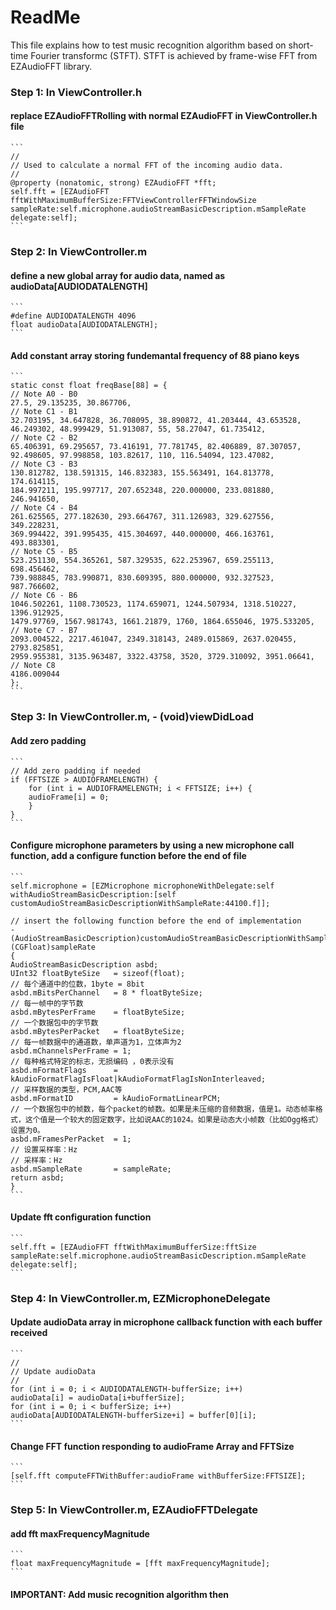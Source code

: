 #  ReadMe
This file explains how to test music recognition algorithm based on short-time Fourier transformc (STFT).
STFT is achieved by frame-wise FFT from EZAudioFFT library.

### Step 1: In ViewController.h
#### replace EZAudioFFTRolling with normal EZAudioFFT in ViewController.h file
    ```
    //
    // Used to calculate a normal FFT of the incoming audio data.
    //
    @property (nonatomic, strong) EZAudioFFT *fft;
    self.fft = [EZAudioFFT fftWithMaximumBufferSize:FFTViewControllerFFTWindowSize sampleRate:self.microphone.audioStreamBasicDescription.mSampleRate delegate:self];
    ```
    
### Step 2: In ViewController.m
#### define a new global array for audio data, named as audioData[AUDIODATALENGTH]
    ```
    #define AUDIODATALENGTH 4096
    float audioData[AUDIODATALENGTH];
    ```

#### Add constant array storing fundemantal frequency of 88 piano keys
    ```
    static const float freqBase[88] = {
    // Note A0 - B0
    27.5, 29.135235, 30.867706,
    // Note C1 - B1
    32.703195, 34.647828, 36.708095, 38.890872, 41.203444, 43.653528,
    46.249302, 48.999429, 51.913087, 55, 58.27047, 61.735412,
    // Note C2 - B2
    65.406391, 69.295657, 73.416191, 77.781745, 82.406889, 87.307057,
    92.498605, 97.998858, 103.82617, 110, 116.54094, 123.47082,
    // Note C3 - B3
    130.812782, 138.591315, 146.832383, 155.563491, 164.813778, 174.614115,
    184.997211, 195.997717, 207.652348, 220.000000, 233.081880, 246.941650,
    // Note C4 - B4
    261.625565, 277.182630, 293.664767, 311.126983, 329.627556, 349.228231,
    369.994422, 391.995435, 415.304697, 440.000000, 466.163761, 493.883301,
    // Note C5 - B5
    523.251130, 554.365261, 587.329535, 622.253967, 659.255113, 698.456462,
    739.988845, 783.990871, 830.609395, 880.000000, 932.327523, 987.766602,
    // Note C6 - B6
    1046.502261, 1108.730523, 1174.659071, 1244.507934, 1318.510227, 1396.912925,
    1479.97769, 1567.981743, 1661.21879, 1760, 1864.655046, 1975.533205,
    // Note C7 - B7
    2093.004522, 2217.461047, 2349.318143, 2489.015869, 2637.020455, 2793.825851,
    2959.955381, 3135.963487, 3322.43758, 3520, 3729.310092, 3951.06641,
    // Note C8
    4186.009044
    };
    ```
    
### Step 3: In ViewController.m, - (void)viewDidLoad
#### Add zero padding
    ```
    // Add zero padding if needed
    if (FFTSIZE > AUDIOFRAMELENGTH) {
        for (int i = AUDIOFRAMELENGTH; i < FFTSIZE; i++) {
        audioFrame[i] = 0;
        }
    }
    ```
#### Configure microphone parameters by using a new microphone call function, add a configure function before the end of file
    ```
    self.microphone = [EZMicrophone microphoneWithDelegate:self withAudioStreamBasicDescription:[self customAudioStreamBasicDescriptionWithSampleRate:44100.f]];
    
    // insert the following function before the end of implementation
    - (AudioStreamBasicDescription)customAudioStreamBasicDescriptionWithSampleRate:(CGFloat)sampleRate
    {
    AudioStreamBasicDescription asbd;
    UInt32 floatByteSize   = sizeof(float);
    // 每个通道中的位数，1byte = 8bit
    asbd.mBitsPerChannel   = 8 * floatByteSize;
    // 每一帧中的字节数
    asbd.mBytesPerFrame    = floatByteSize;
    // 一个数据包中的字节数
    asbd.mBytesPerPacket   = floatByteSize;
    // 每一帧数据中的通道数，单声道为1，立体声为2
    asbd.mChannelsPerFrame = 1;
    // 每种格式特定的标志，无损编码 ，0表示没有
    asbd.mFormatFlags      = kAudioFormatFlagIsFloat|kAudioFormatFlagIsNonInterleaved;
    // 采样数据的类型，PCM,AAC等
    asbd.mFormatID         = kAudioFormatLinearPCM;
    // 一个数据包中的帧数，每个packet的帧数。如果是未压缩的音频数据，值是1。动态帧率格式，这个值是一个较大的固定数字，比如说AAC的1024。如果是动态大小帧数（比如Ogg格式）设置为0。
    asbd.mFramesPerPacket  = 1;
    // 设置采样率：Hz
    // 采样率：Hz
    asbd.mSampleRate       = sampleRate;
    return asbd;
    }
    ```

#### Update fft configuration function
    ```
    self.fft = [EZAudioFFT fftWithMaximumBufferSize:fftSize         sampleRate:self.microphone.audioStreamBasicDescription.mSampleRate delegate:self];
    ```

### Step 4: In ViewController.m, EZMicrophoneDelegate
#### Update audioData array in microphone callback function with each buffer received
    ```
    //
    // Update audioData
    //
    for (int i = 0; i < AUDIODATALENGTH-bufferSize; i++)
    audioData[i] = audioData[i+bufferSize];
    for (int i = 0; i < bufferSize; i++)
    audioData[AUDIODATALENGTH-bufferSize+i] = buffer[0][i];
    ```
    
#### Change FFT function responding to audioFrame Array and FFTSize
    ```
    [self.fft computeFFTWithBuffer:audioFrame withBufferSize:FFTSIZE];
    ```

### Step 5: In ViewController.m, EZAudioFFTDelegate
#### add fft maxFrequencyMagnitude
    ```
    float maxFrequencyMagnitude = [fft maxFrequencyMagnitude];
    ```
    
#### IMPORTANT: Add music recognition algorithm then

